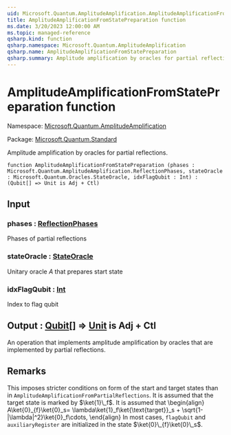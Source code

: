 ```yaml
---
uid: Microsoft.Quantum.AmplitudeAmplification.AmplitudeAmplificationFromStatePreparation
title: AmplitudeAmplificationFromStatePreparation function
ms.date: 3/20/2023 12:00:00 AM
ms.topic: managed-reference
qsharp.kind: function
qsharp.namespace: Microsoft.Quantum.AmplitudeAmplification
qsharp.name: AmplitudeAmplificationFromStatePreparation
qsharp.summary: Amplitude amplification by oracles for partial reflections.
---
```


# AmplitudeAmplificationFromStatePreparation function

Namespace: [Microsoft.Quantum.AmplitudeAmplification](xref:Microsoft.Quantum.AmplitudeAmplification)

Package: [Microsoft.Quantum.Standard](https://nuget.org/packages/Microsoft.Quantum.Standard)


Amplitude amplification by oracles for partial reflections.

```qsharp
function AmplitudeAmplificationFromStatePreparation (phases : Microsoft.Quantum.AmplitudeAmplification.ReflectionPhases, stateOracle : Microsoft.Quantum.Oracles.StateOracle, idxFlagQubit : Int) : (Qubit[] => Unit is Adj + Ctl)
```


## Input

### phases : [ReflectionPhases](xref:Microsoft.Quantum.AmplitudeAmplification.ReflectionPhases)

Phases of partial reflections


### stateOracle : [StateOracle](xref:Microsoft.Quantum.Oracles.StateOracle)

Unitary oracle $A$ that prepares start state


### idxFlagQubit : [Int](xref:microsoft.quantum.qsharp.valueliterals#int-literals)

Index to flag qubit



## Output : [Qubit](xref:microsoft.quantum.qsharp.valueliterals#qubit-literals)[] => [Unit](xref:microsoft.quantum.qsharp.valueliterals#unit-literal)  is Adj + Ctl

An operation that implements amplitude amplification by oracles that areimplemented by partial reflections.

## Remarks

This imposes stricter conditions on form of the start and target states than in `AmplitudeAmplificationFromPartialReflections`.It is assumed that the target state is marked by $\ket{1}\_f$.It is assumed that\begin{align}A\ket{0}\_{f}\ket{0}\_s= \lambda\ket{1}\_f\ket{\text{target}}\_s + \sqrt{1-|\lambda|^2}\ket{0}\_f\cdots,\end{align}In most cases, `flagQubit` and `auxiliaryRegister` are initialized in the state $\ket{0}\_{f}\ket{0}\_s$.